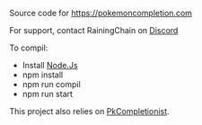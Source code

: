 
Source code for https://pokemoncompletion.com

For support, contact RainingChain on [Discord](https://discord.com/invite/tMXrJzjWmg)

To compil:
 - Install [Node.Js](https://nodejs.org/en/download)
 - npm install
 - npm run compil
 - npm run start

This project also relies on [PkCompletionist](https://github.com/RainingChain/PkCompletionist).